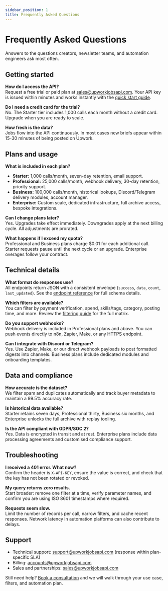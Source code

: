 ```yaml
---
sidebar_position: 1
title: Frequently Asked Questions
---
```


# Frequently Asked Questions

Answers to the questions creators, newsletter teams, and automation engineers ask most often.

## Getting started

**How do I access the API?**  
Request a free trial or paid plan at [sales@upworkjobsapi.com](mailto:sales@upworkjobsapi.com). Your API key is issued within minutes and works instantly with the [quick start guide](/docs/getting-started).

**Do I need a credit card for the trial?**  
No. The Starter tier includes 1,000 calls each month without a credit card. Upgrade when you are ready to scale.

**How fresh is the data?**  
Jobs flow into the API continuously. In most cases new briefs appear within 15-30 minutes of being posted on Upwork.

## Plans and usage

**What is included in each plan?**
- **Starter:** 1,000 calls/month, seven-day retention, email support.
- **Professional:** 25,000 calls/month, webhook delivery, 30-day retention, priority support.
- **Business:** 100,000 calls/month, historical lookups, Discord/Telegram delivery modules, account manager.
- **Enterprise:** Custom scale, dedicated infrastructure, full archive access, bespoke integrations.

**Can I change plans later?**  
Yes. Upgrades take effect immediately. Downgrades apply at the next billing cycle. All adjustments are prorated.

**What happens if I exceed my quota?**  
Professional and Business plans charge $0.01 for each additional call. Starter requests pause until the next cycle or an upgrade. Enterprise overages follow your contract.

## Technical details

**What format do responses use?**  
All endpoints return JSON with a consistent envelope (`success`, `data`, `count`, `last_updated`). See the [endpoint reference](/docs/api/endpoints) for full schema details.

**Which filters are available?**  
You can filter by payment verification, spend, skills/tags, category, posting time, and more. Review the [filtering guide](/docs/api/filtering) for the full matrix.

**Do you support webhooks?**  
Webhook delivery is included in Professional plans and above. You can push events directly to n8n, Zapier, Make, or any HTTPS endpoint.

**Can I integrate with Discord or Telegram?**  
Yes. Use Zapier, Make, or our direct webhook payloads to post formatted digests into channels. Business plans include dedicated modules and onboarding templates.

## Data and compliance

**How accurate is the dataset?**  
We filter spam and duplicates automatically and track buyer metadata to maintain a 99.5% accuracy rate.

**Is historical data available?**  
Starter retains seven days, Professional thirty, Business six months, and Enterprise unlocks the full archive with replay tooling.

**Is the API compliant with GDPR/SOC 2?**  
Yes. Data is encrypted in transit and at rest. Enterprise plans include data processing agreements and customised compliance support.

## Troubleshooting

**I received a 401 error. What now?**  
Confirm the header is `X-API-KEY`, ensure the value is correct, and check that the key has not been rotated or revoked.

**My query returns zero results.**  
Start broader: remove one filter at a time, verify parameter names, and confirm you are using ISO 8601 timestamps where required.

**Requests seem slow.**  
Limit the number of records per call, narrow filters, and cache recent responses. Network latency in automation platforms can also contribute to delays.

## Support

- Technical support: [support@upworkjobsapi.com](mailto:support@upworkjobsapi.com) (response within plan-specific SLA)
- Billing: [accounts@upworkjobsapi.com](mailto:accounts@upworkjobsapi.com)
- Sales and partnerships: [sales@upworkjobsapi.com](mailto:sales@upworkjobsapi.com)

Still need help? [Book a consultation](mailto:sales@upworkjobsapi.com?subject=Consultation%20Request) and we will walk through your use case, filters, and automation plan.
